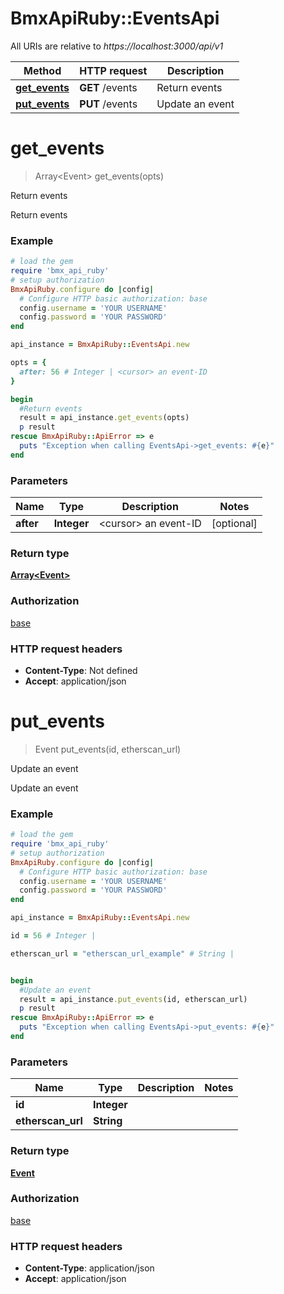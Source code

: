 # BmxApiRuby::EventsApi

All URIs are relative to *https://localhost:3000/api/v1*

Method | HTTP request | Description
------------- | ------------- | -------------
[**get_events**](EventsApi.md#get_events) | **GET** /events | Return events
[**put_events**](EventsApi.md#put_events) | **PUT** /events | Update an event


# **get_events**
> Array&lt;Event&gt; get_events(opts)

Return events

Return events

### Example
```ruby
# load the gem
require 'bmx_api_ruby'
# setup authorization
BmxApiRuby.configure do |config|
  # Configure HTTP basic authorization: base
  config.username = 'YOUR USERNAME'
  config.password = 'YOUR PASSWORD'
end

api_instance = BmxApiRuby::EventsApi.new

opts = { 
  after: 56 # Integer | <cursor> an event-ID
}

begin
  #Return events
  result = api_instance.get_events(opts)
  p result
rescue BmxApiRuby::ApiError => e
  puts "Exception when calling EventsApi->get_events: #{e}"
end
```

### Parameters

Name | Type | Description  | Notes
------------- | ------------- | ------------- | -------------
 **after** | **Integer**| &lt;cursor&gt; an event-ID | [optional] 

### Return type

[**Array&lt;Event&gt;**](Event.md)

### Authorization

[base](../README.md#base)

### HTTP request headers

 - **Content-Type**: Not defined
 - **Accept**: application/json



# **put_events**
> Event put_events(id, etherscan_url)

Update an event

Update an event

### Example
```ruby
# load the gem
require 'bmx_api_ruby'
# setup authorization
BmxApiRuby.configure do |config|
  # Configure HTTP basic authorization: base
  config.username = 'YOUR USERNAME'
  config.password = 'YOUR PASSWORD'
end

api_instance = BmxApiRuby::EventsApi.new

id = 56 # Integer | 

etherscan_url = "etherscan_url_example" # String | 


begin
  #Update an event
  result = api_instance.put_events(id, etherscan_url)
  p result
rescue BmxApiRuby::ApiError => e
  puts "Exception when calling EventsApi->put_events: #{e}"
end
```

### Parameters

Name | Type | Description  | Notes
------------- | ------------- | ------------- | -------------
 **id** | **Integer**|  | 
 **etherscan_url** | **String**|  | 

### Return type

[**Event**](Event.md)

### Authorization

[base](../README.md#base)

### HTTP request headers

 - **Content-Type**: application/json
 - **Accept**: application/json



